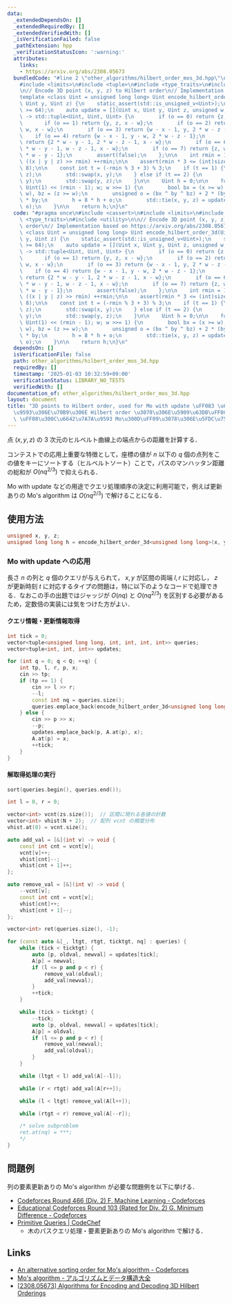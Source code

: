 ```yaml
---
data:
  _extendedDependsOn: []
  _extendedRequiredBy: []
  _extendedVerifiedWith: []
  _isVerificationFailed: false
  _pathExtension: hpp
  _verificationStatusIcon: ':warning:'
  attributes:
    links:
    - https://arxiv.org/abs/2308.05673
  bundledCode: "#line 2 \"other_algorithms/hilbert_order_mos_3d.hpp\"\n#include <cassert>\n\
    #include <limits>\n#include <tuple>\n#include <type_traits>\n#include <utility>\n\
    \n// Encode 3D point (x, y, z) to Hilbert order\n// Implementation based on https://arxiv.org/abs/2308.05673\n\
    template <class Uint = unsigned long long> Uint encode_hilbert_order_3d(Uint x,\
    \ Uint y, Uint z) {\n    static_assert(std::is_unsigned_v<Uint>);\n    static_assert(std::numeric_limits<Uint>::digits\
    \ >= 64);\n    auto update = [](Uint x, Uint y, Uint z, unsigned w, unsigned o)\
    \ -> std::tuple<Uint, Uint, Uint> {\n        if (o == 0) return {z, x, y};\n \
    \       if (o == 1) return {y, z, x - w};\n        if (o == 2) return {y, z -\
    \ w, x - w};\n        if (o == 3) return {w - x - 1, y, 2 * w - z - 1};\n    \
    \    if (o == 4) return {w - x - 1, y - w, 2 * w - z - 1};\n        if (o == 5)\
    \ return {2 * w - y - 1, 2 * w - z - 1, x - w};\n        if (o == 6) return {2\
    \ * w - y - 1, w - z - 1, x - w};\n        if (o == 7) return {z, w - x - 1, 2\
    \ * w - y - 1};\n        assert(false);\n    };\n\n    int rmin = 1;\n    while\
    \ ((x | y | z) >> rmin) ++rmin;\n\n    assert(rmin * 3 <= (int)sizeof(Uint) *\
    \ 8);\n\n    const int t = (-rmin % 3 + 3) % 3;\n    if (t == 1) {\n        std::swap(y,\
    \ z);\n        std::swap(x, y);\n    } else if (t == 2) {\n        std::swap(x,\
    \ y);\n        std::swap(y, z);\n    }\n\n    Uint h = 0;\n\n    for (Uint w =\
    \ Uint(1) << (rmin - 1); w; w >>= 1) {\n        bool bx = (x >= w), by = (y >=\
    \ w), bz = (z >= w);\n        unsigned o = (bx ^ by ^ bz) + 2 * (by ^ bz) + 4\
    \ * by;\n        h = 8 * h + o;\n        std::tie(x, y, z) = update(x, y, z, w,\
    \ o);\n    }\n\n    return h;\n}\n"
  code: "#pragma once\n#include <cassert>\n#include <limits>\n#include <tuple>\n#include\
    \ <type_traits>\n#include <utility>\n\n// Encode 3D point (x, y, z) to Hilbert\
    \ order\n// Implementation based on https://arxiv.org/abs/2308.05673\ntemplate\
    \ <class Uint = unsigned long long> Uint encode_hilbert_order_3d(Uint x, Uint\
    \ y, Uint z) {\n    static_assert(std::is_unsigned_v<Uint>);\n    static_assert(std::numeric_limits<Uint>::digits\
    \ >= 64);\n    auto update = [](Uint x, Uint y, Uint z, unsigned w, unsigned o)\
    \ -> std::tuple<Uint, Uint, Uint> {\n        if (o == 0) return {z, x, y};\n \
    \       if (o == 1) return {y, z, x - w};\n        if (o == 2) return {y, z -\
    \ w, x - w};\n        if (o == 3) return {w - x - 1, y, 2 * w - z - 1};\n    \
    \    if (o == 4) return {w - x - 1, y - w, 2 * w - z - 1};\n        if (o == 5)\
    \ return {2 * w - y - 1, 2 * w - z - 1, x - w};\n        if (o == 6) return {2\
    \ * w - y - 1, w - z - 1, x - w};\n        if (o == 7) return {z, w - x - 1, 2\
    \ * w - y - 1};\n        assert(false);\n    };\n\n    int rmin = 1;\n    while\
    \ ((x | y | z) >> rmin) ++rmin;\n\n    assert(rmin * 3 <= (int)sizeof(Uint) *\
    \ 8);\n\n    const int t = (-rmin % 3 + 3) % 3;\n    if (t == 1) {\n        std::swap(y,\
    \ z);\n        std::swap(x, y);\n    } else if (t == 2) {\n        std::swap(x,\
    \ y);\n        std::swap(y, z);\n    }\n\n    Uint h = 0;\n\n    for (Uint w =\
    \ Uint(1) << (rmin - 1); w; w >>= 1) {\n        bool bx = (x >= w), by = (y >=\
    \ w), bz = (z >= w);\n        unsigned o = (bx ^ by ^ bz) + 2 * (by ^ bz) + 4\
    \ * by;\n        h = 8 * h + o;\n        std::tie(x, y, z) = update(x, y, z, w,\
    \ o);\n    }\n\n    return h;\n}\n"
  dependsOn: []
  isVerificationFile: false
  path: other_algorithms/hilbert_order_mos_3d.hpp
  requiredBy: []
  timestamp: '2025-01-03 10:32:59+09:00'
  verificationStatus: LIBRARY_NO_TESTS
  verifiedWith: []
documentation_of: other_algorithms/hilbert_order_mos_3d.hpp
layout: document
title: "3D points to Hilbert order, used for Mo with update \uFF083 \u6B21\u5143\u7A7A\
  \u9593\u306E\u70B9\u306E Hilbert order \u3078\u306E\u5909\u63DB\uFF0C Mo's algorithm\
  \ \uFF08\u300C\u6642\u7A7A\u9593 Mo\u300D\uFF09\u3078\u306E\u5FDC\u7528\uFF09"
---
```


点 $(x, y, z)$ の 3 次元のヒルベルト曲線上の端点からの距離を計算する．

コンテストでの応用上重要な特徴として，座標の値が $n$ 以下の $q$ 個の点列をこの値をキーにソートする（ヒルベルトソート）ことで，パスのマンハッタン距離の総和が $O(n q^{2/3})$ で抑えられる．

Mo with update などの用途でクエリ処理順序の決定に利用可能で，例えば更新ありの Mo's algorithm は $O(n q^{2/3})$ で解けることになる．

## 使用方法

```cpp
unsigned x, y, z;
unsigned long long h = encode_hilbert_order_3d<unsigned long long>(x, y, z);
```

### Mo with update への応用

長さ $n$ の列と $q$ 個のクエリが与えられて， $x, y$ が区間の両端 $l, r$ に対応し， $z$ が更新時刻 $t$ に対応するタイプの問題は，特に以下のようなコードで処理できる．なおこの手の出題ではジャッジが $O(nq)$ と $O(n q^{2/3})$ を区別する必要があるため，定数倍の実装には気をつけた方がよい．

#### クエリ情報・更新情報取得

```cpp
int tick = 0;
vector<tuple<unsigned long long, int, int, int, int>> queries;
vector<tuple<int, int, int>> updates;

for (int q = 0; q < Q; ++q) {
    int tp, l, r, p, x;
    cin >> tp;
    if (tp == 1) {
        cin >> l >> r;
        --l;
        const int nq = queries.size();
        queries.emplace_back(encode_hilbert_order_3d<unsigned long long>(tick, l, r), l, r, tick, nq);
    } else {
        cin >> p >> x;
        --p;
        updates.emplace_back(p, A.at(p), x);
        A.at(p) = x;
        ++tick;
    }
}
```

#### 解取得処理の実行

```cpp
sort(queries.begin(), queries.end());

int l = 0, r = 0;

vector<int> vcnt(zs.size());  // 区間に現れる各値の計数
vector<int> vhist(N + 2);  // 配列 vcnt の頻度分布
vhist.at(0) = vcnt.size();

auto add_val = [&](int v) -> void {
    const int cnt = vcnt[v];
    vcnt[v]++;
    vhist[cnt]--;
    vhist[cnt + 1]++;
};

auto remove_val = [&](int v) -> void {
    --vcnt[v];
    const int cnt = vcnt[v];
    vhist[cnt]++;
    vhist[cnt + 1]--;
};

vector<int> ret(queries.size(), -1);

for (const auto &[_, ltgt, rtgt, ticktgt, nq] : queries) {
    while (tick < ticktgt) {
        auto [p, oldval, newval] = updates[tick];
        A[p] = newval;
        if (l <= p and p < r) {
            remove_val(oldval);
            add_val(newval);
        }
        ++tick;
    }

    while (tick > ticktgt) {
        --tick;
        auto [p, oldval, newval] = updates[tick];
        A[p] = oldval;
        if (l <= p and p < r) {
            remove_val(newval);
            add_val(oldval);
        }
    }

    while (ltgt < l) add_val(A[--l]);

    while (r < rtgt) add_val(A[r++]);

    while (l < ltgt) remove_val(A[l++]);

    while (rtgt < r) remove_val(A[--r]);

    /* solve subproblem
    ret.at(nq) = ***;
    */
}
```

## 問題例

列の要素更新ありの Mo's algorithm が必要な問題例を以下に挙げる．

- [Codeforces Round 466 (Div. 2) F. Machine Learning - Codeforces](https://codeforces.com/contest/940/problem/F)
- [Educational Codeforces Round 103 (Rated for Div. 2) G. Minimum Difference - Codeforces](https://codeforces.com/contest/1476/problem/G)
- [Primitive Queries \| CodeChef](https://www.codechef.com/problems/DISTNUM3)
  - 木のパスクエリ処理・要素更新ありの Mo's algorithm で解ける．

## Links

- [An alternative sorting order for Mo's algorithm - Codeforces](https://codeforces.com/blog/entry/61203)
- [Mo's algorithm - アルゴリズムとデータ構造大全](https://take44444.github.io/Algorithm-Book/range/mo/main.html)
- [[2308.05673] Algorithms for Encoding and Decoding 3D Hilbert Orderings](https://arxiv.org/abs/2308.05673)
